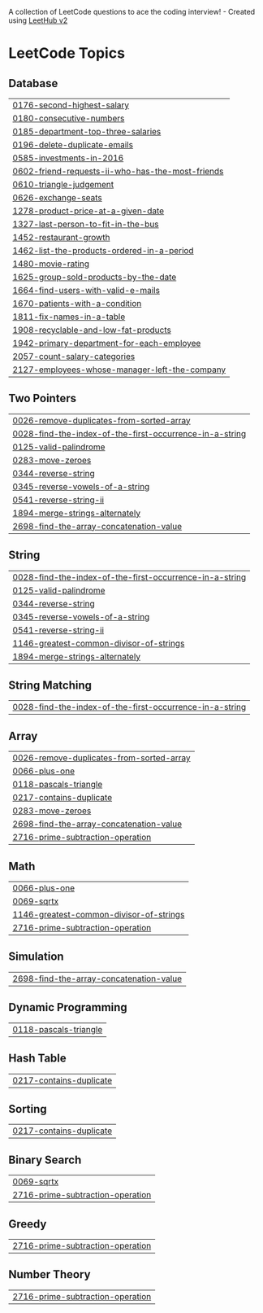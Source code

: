 A collection of LeetCode questions to ace the coding interview! - Created using [LeetHub v2](https://github.com/arunbhardwaj/LeetHub-2.0)
<!---LeetCode Topics Start-->
# LeetCode Topics
## Database
|  |
| ------- |
| [0176-second-highest-salary](https://github.com/Dhruv3595/Leetcodedhruv/tree/master/0176-second-highest-salary) |
| [0180-consecutive-numbers](https://github.com/Dhruv3595/Leetcodedhruv/tree/master/0180-consecutive-numbers) |
| [0185-department-top-three-salaries](https://github.com/Dhruv3595/Leetcodedhruv/tree/master/0185-department-top-three-salaries) |
| [0196-delete-duplicate-emails](https://github.com/Dhruv3595/Leetcodedhruv/tree/master/0196-delete-duplicate-emails) |
| [0585-investments-in-2016](https://github.com/Dhruv3595/Leetcodedhruv/tree/master/0585-investments-in-2016) |
| [0602-friend-requests-ii-who-has-the-most-friends](https://github.com/Dhruv3595/Leetcodedhruv/tree/master/0602-friend-requests-ii-who-has-the-most-friends) |
| [0610-triangle-judgement](https://github.com/Dhruv3595/Leetcodedhruv/tree/master/0610-triangle-judgement) |
| [0626-exchange-seats](https://github.com/Dhruv3595/Leetcodedhruv/tree/master/0626-exchange-seats) |
| [1278-product-price-at-a-given-date](https://github.com/Dhruv3595/Leetcodedhruv/tree/master/1278-product-price-at-a-given-date) |
| [1327-last-person-to-fit-in-the-bus](https://github.com/Dhruv3595/Leetcodedhruv/tree/master/1327-last-person-to-fit-in-the-bus) |
| [1452-restaurant-growth](https://github.com/Dhruv3595/Leetcodedhruv/tree/master/1452-restaurant-growth) |
| [1462-list-the-products-ordered-in-a-period](https://github.com/Dhruv3595/Leetcodedhruv/tree/master/1462-list-the-products-ordered-in-a-period) |
| [1480-movie-rating](https://github.com/Dhruv3595/Leetcodedhruv/tree/master/1480-movie-rating) |
| [1625-group-sold-products-by-the-date](https://github.com/Dhruv3595/Leetcodedhruv/tree/master/1625-group-sold-products-by-the-date) |
| [1664-find-users-with-valid-e-mails](https://github.com/Dhruv3595/Leetcodedhruv/tree/master/1664-find-users-with-valid-e-mails) |
| [1670-patients-with-a-condition](https://github.com/Dhruv3595/Leetcodedhruv/tree/master/1670-patients-with-a-condition) |
| [1811-fix-names-in-a-table](https://github.com/Dhruv3595/Leetcodedhruv/tree/master/1811-fix-names-in-a-table) |
| [1908-recyclable-and-low-fat-products](https://github.com/Dhruv3595/Leetcodedhruv/tree/master/1908-recyclable-and-low-fat-products) |
| [1942-primary-department-for-each-employee](https://github.com/Dhruv3595/Leetcodedhruv/tree/master/1942-primary-department-for-each-employee) |
| [2057-count-salary-categories](https://github.com/Dhruv3595/Leetcodedhruv/tree/master/2057-count-salary-categories) |
| [2127-employees-whose-manager-left-the-company](https://github.com/Dhruv3595/Leetcodedhruv/tree/master/2127-employees-whose-manager-left-the-company) |
## Two Pointers
|  |
| ------- |
| [0026-remove-duplicates-from-sorted-array](https://github.com/Dhruv3595/Leetcodedhruv/tree/master/0026-remove-duplicates-from-sorted-array) |
| [0028-find-the-index-of-the-first-occurrence-in-a-string](https://github.com/Dhruv3595/Leetcodedhruv/tree/master/0028-find-the-index-of-the-first-occurrence-in-a-string) |
| [0125-valid-palindrome](https://github.com/Dhruv3595/Leetcodedhruv/tree/master/0125-valid-palindrome) |
| [0283-move-zeroes](https://github.com/Dhruv3595/Leetcodedhruv/tree/master/0283-move-zeroes) |
| [0344-reverse-string](https://github.com/Dhruv3595/Leetcodedhruv/tree/master/0344-reverse-string) |
| [0345-reverse-vowels-of-a-string](https://github.com/Dhruv3595/Leetcodedhruv/tree/master/0345-reverse-vowels-of-a-string) |
| [0541-reverse-string-ii](https://github.com/Dhruv3595/Leetcodedhruv/tree/master/0541-reverse-string-ii) |
| [1894-merge-strings-alternately](https://github.com/Dhruv3595/Leetcodedhruv/tree/master/1894-merge-strings-alternately) |
| [2698-find-the-array-concatenation-value](https://github.com/Dhruv3595/Leetcodedhruv/tree/master/2698-find-the-array-concatenation-value) |
## String
|  |
| ------- |
| [0028-find-the-index-of-the-first-occurrence-in-a-string](https://github.com/Dhruv3595/Leetcodedhruv/tree/master/0028-find-the-index-of-the-first-occurrence-in-a-string) |
| [0125-valid-palindrome](https://github.com/Dhruv3595/Leetcodedhruv/tree/master/0125-valid-palindrome) |
| [0344-reverse-string](https://github.com/Dhruv3595/Leetcodedhruv/tree/master/0344-reverse-string) |
| [0345-reverse-vowels-of-a-string](https://github.com/Dhruv3595/Leetcodedhruv/tree/master/0345-reverse-vowels-of-a-string) |
| [0541-reverse-string-ii](https://github.com/Dhruv3595/Leetcodedhruv/tree/master/0541-reverse-string-ii) |
| [1146-greatest-common-divisor-of-strings](https://github.com/Dhruv3595/Leetcodedhruv/tree/master/1146-greatest-common-divisor-of-strings) |
| [1894-merge-strings-alternately](https://github.com/Dhruv3595/Leetcodedhruv/tree/master/1894-merge-strings-alternately) |
## String Matching
|  |
| ------- |
| [0028-find-the-index-of-the-first-occurrence-in-a-string](https://github.com/Dhruv3595/Leetcodedhruv/tree/master/0028-find-the-index-of-the-first-occurrence-in-a-string) |
## Array
|  |
| ------- |
| [0026-remove-duplicates-from-sorted-array](https://github.com/Dhruv3595/Leetcodedhruv/tree/master/0026-remove-duplicates-from-sorted-array) |
| [0066-plus-one](https://github.com/Dhruv3595/Leetcodedhruv/tree/master/0066-plus-one) |
| [0118-pascals-triangle](https://github.com/Dhruv3595/Leetcodedhruv/tree/master/0118-pascals-triangle) |
| [0217-contains-duplicate](https://github.com/Dhruv3595/Leetcodedhruv/tree/master/0217-contains-duplicate) |
| [0283-move-zeroes](https://github.com/Dhruv3595/Leetcodedhruv/tree/master/0283-move-zeroes) |
| [2698-find-the-array-concatenation-value](https://github.com/Dhruv3595/Leetcodedhruv/tree/master/2698-find-the-array-concatenation-value) |
| [2716-prime-subtraction-operation](https://github.com/Dhruv3595/Leetcodedhruv/tree/master/2716-prime-subtraction-operation) |
## Math
|  |
| ------- |
| [0066-plus-one](https://github.com/Dhruv3595/Leetcodedhruv/tree/master/0066-plus-one) |
| [0069-sqrtx](https://github.com/Dhruv3595/Leetcodedhruv/tree/master/0069-sqrtx) |
| [1146-greatest-common-divisor-of-strings](https://github.com/Dhruv3595/Leetcodedhruv/tree/master/1146-greatest-common-divisor-of-strings) |
| [2716-prime-subtraction-operation](https://github.com/Dhruv3595/Leetcodedhruv/tree/master/2716-prime-subtraction-operation) |
## Simulation
|  |
| ------- |
| [2698-find-the-array-concatenation-value](https://github.com/Dhruv3595/Leetcodedhruv/tree/master/2698-find-the-array-concatenation-value) |
## Dynamic Programming
|  |
| ------- |
| [0118-pascals-triangle](https://github.com/Dhruv3595/Leetcodedhruv/tree/master/0118-pascals-triangle) |
## Hash Table
|  |
| ------- |
| [0217-contains-duplicate](https://github.com/Dhruv3595/Leetcodedhruv/tree/master/0217-contains-duplicate) |
## Sorting
|  |
| ------- |
| [0217-contains-duplicate](https://github.com/Dhruv3595/Leetcodedhruv/tree/master/0217-contains-duplicate) |
## Binary Search
|  |
| ------- |
| [0069-sqrtx](https://github.com/Dhruv3595/Leetcodedhruv/tree/master/0069-sqrtx) |
| [2716-prime-subtraction-operation](https://github.com/Dhruv3595/Leetcodedhruv/tree/master/2716-prime-subtraction-operation) |
## Greedy
|  |
| ------- |
| [2716-prime-subtraction-operation](https://github.com/Dhruv3595/Leetcodedhruv/tree/master/2716-prime-subtraction-operation) |
## Number Theory
|  |
| ------- |
| [2716-prime-subtraction-operation](https://github.com/Dhruv3595/Leetcodedhruv/tree/master/2716-prime-subtraction-operation) |
<!---LeetCode Topics End-->
